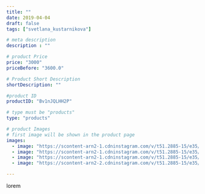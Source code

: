 ```yaml
---
title: ""
date: 2019-04-04
draft: false
tags: ["svetlana_kustarnikova"]

# meta description
description : ""

# product Price
price: "3000"
priceBefore: "3600.0"

# Product Short Description
shortDescription: ""

#product ID
productID: "Bv1nJQLHH2P"

# type must be "products"
type: "products"

# product Images
# first image will be shown in the product page
images:
  - image: "https://scontent-arn2-1.cdninstagram.com/v/t51.2885-15/e35/56179000_2243037086014727_4009706995318251983_n.jpg?_nc_ht=scontent-arn2-1.cdninstagram.com&_nc_cat=111&_nc_ohc=mh4jyhxwAGkAX8T2jCe&se=8&tp=1&oh=31501ed02d6558b0422a367cf17af142&oe=6060AEC2&ig_cache_key=MjAxNDY4ODU2Mzg1NTA0NTk0NQ%3D%3D.2"
  - image: "https://scontent-arn2-1.cdninstagram.com/v/t51.2885-15/e35/54513571_1285410668280859_2483918347248265180_n.jpg?_nc_ht=scontent-arn2-1.cdninstagram.com&_nc_cat=107&_nc_ohc=Anpe_Vql_xQAX8X17U9&se=8&tp=1&oh=208bf93e6373331d46d3701c8f9ad47c&oe=605EA075&ig_cache_key=MjAxNDY4ODU2Mzg0NjU2OTM5MQ%3D%3D.2"
  - image: "https://scontent-arn2-1.cdninstagram.com/v/t51.2885-15/e35/54511549_1656620454440965_8218457757602118996_n.jpg?_nc_ht=scontent-arn2-1.cdninstagram.com&_nc_cat=101&_nc_ohc=x0KiYHoCv_AAX-KJTDv&se=8&tp=1&oh=a1952ad71d97abe687eee06f98ed9193&oe=6060930D&ig_cache_key=MjAxNDY4ODU2MzgyMTUwNTM5NA%3D%3D.2"
  - image: "https://scontent-arn2-2.cdninstagram.com/v/t51.2885-15/e35/55790166_2606950089333929_4110952596815185253_n.jpg?_nc_ht=scontent-arn2-2.cdninstagram.com&_nc_cat=105&_nc_ohc=0BAMVLFYX2cAX_z7zIr&se=8&tp=1&oh=3e21cc2c34c0ff54ed55fbfd05803602&oe=605DF635&ig_cache_key=MjAxNDY4ODU2Mzg2MzM4ODg2Ng%3D%3D.2"

---
```

lorem
